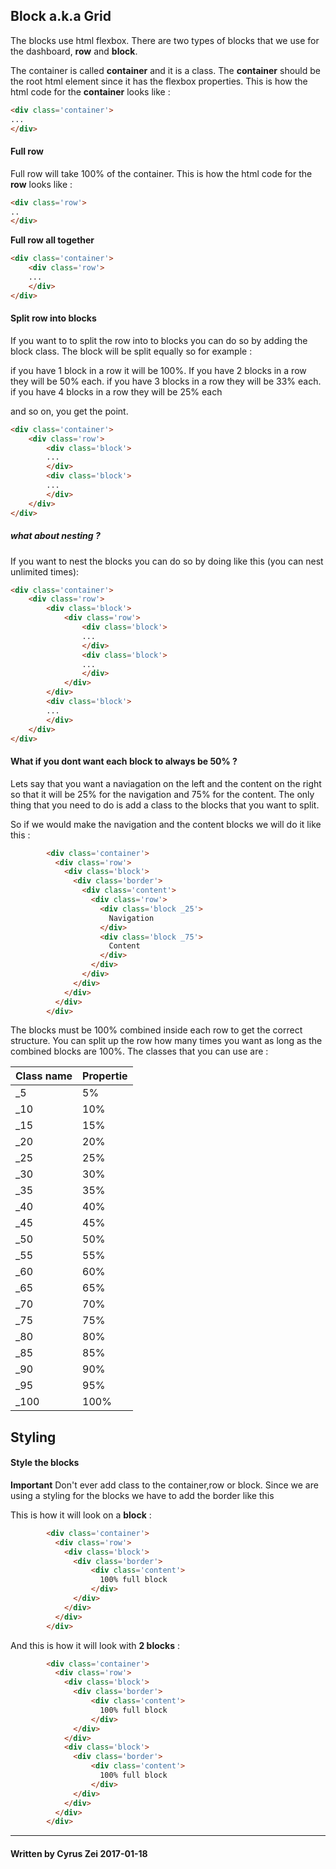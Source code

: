 ## Block a.k.a Grid

The blocks use html flexbox. There are two types of blocks that we use for the dashboard, **row** and **block**.


The container is called **container** and it is a class. The **container** should be the root html element since it has the flexbox properties.
This is how the html code for the **container** looks like :

```html
<div class='container'>
...
</div>
```
#### Full row
Full row will take 100% of the container.
This is how the html code for the **row** looks like :
```html
<div class='row'>
..
</div>
```
**Full row all together**
```html
<div class='container'>
    <div class='row'>
    ...
    </div>
</div>
```
#### Split row into blocks
If you want to to split the row into to blocks you can do so by adding the block class. The block will be split equally so for example :

if you have 1 block in a row it will be 100%.
If you have 2 blocks in a row they will be 50% each.
if you have 3 blocks in a row they will be 33% each.
if you have 4 blocks in a row they will be 25% each

and so on, you get the point.
```html
<div class='container'>
    <div class='row'>
        <div class='block'>
        ...
        </div>
        <div class='block'>
        ...
        </div>
    </div>
</div>
```

##### what about nesting ?

If you want to nest the blocks you can do so by doing like this (you can nest unlimited times):

```html
<div class='container'>
    <div class='row'>
        <div class='block'>
            <div class='row'>
                <div class='block'>
                ...
                </div>
                <div class='block'>
                ...
                </div>
            </div>
        </div>
        <div class='block'>
        ...
        </div>
    </div>
</div>
```

#### What if you dont want each block to always be 50% ?
Lets say that you want a naviagation on the left and the content on the right
so that it will be 25% for the navigation and 75% for the content.
The only thing that you need to do is add a class to the blocks that you want to split.

So if we would make the navigation and the content blocks we will do it like this :
```html
        <div class='container'>
          <div class='row'>
            <div class='block'>
              <div class='border'>
                <div class='content'>
                  <div class='row'>
                    <div class='block _25'>
                      Navigation
                    </div>
                    <div class='block _75'>
                      Content
                    </div>
                  </div>
                </div>
              </div>
            </div>
          </div>
        </div>
```

The blocks must be 100% combined inside each row to get the correct structure. You can split up the row how many times you want as long as the combined blocks are 100%.
The classes that you can use are :

| Class name        | Propertie     |
| :-------------    | :-------------|
| _5                | 5%            |
| _10               | 10%           |
| _15               | 15%           |
| _20               | 20%           |
| _25               | 25%           |
| _30               | 30%           |
| _35               | 35%           |
| _40               | 40%           |
| _45               | 45%           |
| _50               | 50%           |
| _55               | 55%           |
| _60               | 60%           |
| _65               | 65%           |
| _70               | 70%           |
| _75               | 75%           |
| _80               | 80%           |
| _85               | 85%           |
| _90               | 90%           |
| _95               | 95%           |
| _100              | 100%          |



## Styling
#### Style the blocks
**Important**
Don't ever add class to the container,row or block. Since we are using a styling for the blocks we have to add the border like this


This is how it will look on a **block** :

```html
        <div class='container'>
          <div class='row'>
            <div class='block'>
              <div class='border'>
                  <div class='content'>
                    100% full block
                  </div>
              </div>
            </div>
          </div>
        </div>
```
And this is how it will look with **2 blocks** :

```html
        <div class='container'>
          <div class='row'>
            <div class='block'>
              <div class='border'>
                  <div class='content'>
                    100% full block
                  </div>
              </div>
            </div>
            <div class='block'>
              <div class='border'>
                  <div class='content'>
                    100% full block
                  </div>
              </div>
            </div>
          </div>
        </div>
```




---
#### Written by **Cyrus Zei** 2017-01-18
